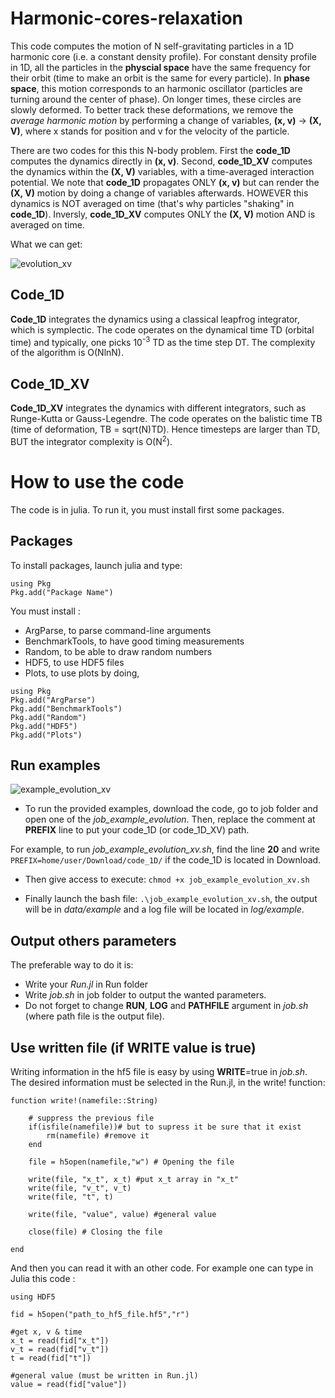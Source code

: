 # Harmonic-cores-relaxation
This code computes the motion of N self-gravitating particles in a 1D harmonic core (i.e. a constant density profile). For constant density profile in 1D, all the particles in the **physcial space** have the same frequency for their orbit (time to make an orbit is the same for every particle). In **phase space**, this motion corresponds to an harmonic oscillator (particles are turning around the center of phase). On longer times, these circles are slowly deformed. To better track these deformations, we remove the *average harmonic motion* by performing a change of variables, **(x, v)** -> **(X, V)**, where x stands for position and v for the velocity of the particle. 

There are two codes for this this N-body problem. First the **code_1D** computes the dynamics directly in **(x, v)**. Second, **code_1D_XV** computes the dynamics within the **(X, V)** variables, with a time-averaged interaction potential. We note that **code_1D** propagates ONLY **(x, v)** but can render the **(X, V)** motion by doing a change of variables afterwards. HOWEVER this dynamics is NOT averaged on time (that's why particles "shaking" in **code_1D**). Inversly, **code_1D_XV** computes ONLY the **(X, V)** motion AND is averaged on time.

What we can get:

![evolution_xv](https://user-images.githubusercontent.com/108795620/177579142-d092ceec-4d4e-4111-b980-bbd4a26481ca.png)


## Code_1D
**Code_1D** integrates the dynamics using a classical leapfrog integrator, which is symplectic. The code operates on the dynamical time TD (orbital time) and typically, one picks 10<sup>-3</sup> TD as the time step DT. The complexity of the algorithm is O(NlnN).

## Code_1D_XV
**Code_1D_XV** integrates the dynamics with different integrators, such as Runge-Kutta or Gauss-Legendre. The code operates on the balistic time TB (time of deformation, TB = sqrt(N)TD). Hence timesteps are larger than TD, BUT the integrator complexity is O(N<sup>2</sup>).

# How to use the code
The code is in julia. To run it, you must install first some packages.

## Packages
To install packages, launch julia and type:

```
using Pkg
Pkg.add("Package Name")
```

You must install :
- ArgParse, to parse command-line arguments
- BenchmarkTools, to have good timing measurements
- Random, to be able to draw random numbers
- HDF5, to use HDF5 files
- Plots, to use plots
by doing,
```
using Pkg
Pkg.add("ArgParse")
Pkg.add("BenchmarkTools")
Pkg.add("Random")
Pkg.add("HDF5")
Pkg.add("Plots")
```

## Run examples

![example_evolution_xv](https://user-images.githubusercontent.com/108795620/177580140-7b0c4991-2be8-42e1-be9d-0b659f0b5e74.gif)


- To run the provided examples, download the code, go to job folder and open one of the *job_example_evolution*. Then, replace the comment at **PREFIX** line to put your code_1D (or code_1D_XV) path. 

For example, to run *job_example_evolution_xv.sh*, find the line **20** and write 
`PREFIX=home/user/Download/code_1D/` if the code_1D is located in Download.

- Then give access to execute: `chmod +x job_example_evolution_xv.sh`

- Finally launch the bash file: `.\job_example_evolution_xv.sh`, the output will be in *data/example* and a log file will be located in *log/example*.

## Output others parameters

The preferable way to do it is: 
- Write your *Run.jl* in Run folder
- Write *job.sh* in job folder to output the wanted parameters.
- Do not forget to change **RUN**, **LOG** and **PATHFILE** argument in *job.sh* (where path file is the output file).

## Use written file (if WRITE value is true)

Writing information in the hf5 file is easy by using **WRITE**=true in *job.sh*. The desired information must be selected in the Run.jl, in the write! function:

```
function write!(namefile::String)

    # suppress the previous file
    if(isfile(namefile))# but to supress it be sure that it exist
        rm(namefile) #remove it
    end

    file = h5open(namefile,"w") # Opening the file

    write(file, "x_t", x_t) #put x_t array in "x_t"
    write(file, "v_t", v_t)
    write(file, "t", t)
    
    write(file, "value", value) #general value

    close(file) # Closing the file
    
end
```
And then you can read it with an other code. For example one can type in Julia this code :
```
using HDF5

fid = h5open("path_to_hf5_file.hf5","r")

#get x, v & time
x_t = read(fid["x_t"])
v_t = read(fid["v_t"])
t = read(fid["t"])

#general value (must be written in Run.jl)
value = read(fid["value"])
```
